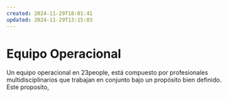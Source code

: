 ```yaml
---
created: 2024-11-29T18:01:41
updated: 2024-11-29T13:15:03
---
```


# Equipo Operacional

Un equipo operacional en 23people, está compuesto por profesionales multidisciplinarios que trabajan en conjunto bajo un propósito bien definido.
Este proposito,
